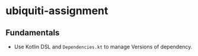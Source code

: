# ubiquiti-assignment

## Fundamentals

- Use Kotlin DSL and `Dependencies.kt` to manage Versions of dependency.
